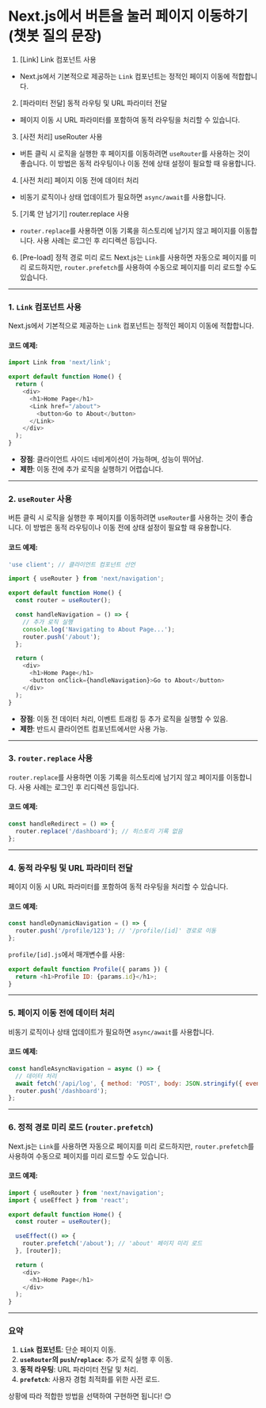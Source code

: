 # Next.js에서 버튼을 눌러 페이지 이동하기 (챗봇 질의 문장)

1. [Link] Link 컴포넌트 사용
- Next.js에서 기본적으로 제공하는 `Link` 컴포넌트는 정적인 페이지 이동에 적합합니다. 

2. [파라미터 전달] 동적 라우팅 및 URL 파라미터 전달
- 페이지 이동 시 URL 파라미터를 포함하여 동적 라우팅을 처리할 수 있습니다.

3. [사전 처리] useRouter 사용
- 버튼 클릭 시 로직을 실행한 후 페이지를 이동하려면 `useRouter`를 사용하는 것이 좋습니다. 이 방법은 동적 라우팅이나 이동 전에 상태 설정이 필요할 때 유용합니다.

4. [사전 처리] 페이지 이동 전에 데이터 처리
- 비동기 로직이나 상태 업데이트가 필요하면 `async/await`를 사용합니다.

5. [기록 안 남기기] router.replace 사용
- `router.replace`를 사용하면 이동 기록을 히스토리에 남기지 않고 페이지를 이동합니다. 사용 사례는 로그인 후 리디렉션 등입니다.

6. [Pre-load] 정적 경로 미리 로드
Next.js는 `Link`를 사용하면 자동으로 페이지를 미리 로드하지만, `router.prefetch`를 사용하여 수동으로 페이지를 미리 로드할 수도 있습니다.

---

### 1. **`Link` 컴포넌트 사용**
Next.js에서 기본적으로 제공하는 `Link` 컴포넌트는 정적인 페이지 이동에 적합합니다. 

#### 코드 예제:
```javascript
import Link from 'next/link';

export default function Home() {
  return (
    <div>
      <h1>Home Page</h1>
      <Link href="/about">
        <button>Go to About</button>
      </Link>
    </div>
  );
}
```

- **장점**: 클라이언트 사이드 네비게이션이 가능하며, 성능이 뛰어남.
- **제한**: 이동 전에 추가 로직을 실행하기 어렵습니다.

---

### 2. **`useRouter` 사용**
버튼 클릭 시 로직을 실행한 후 페이지를 이동하려면 `useRouter`를 사용하는 것이 좋습니다. 이 방법은 동적 라우팅이나 이동 전에 상태 설정이 필요할 때 유용합니다.

#### 코드 예제:
```javascript
'use client'; // 클라이언트 컴포넌트 선언

import { useRouter } from 'next/navigation';

export default function Home() {
  const router = useRouter();

  const handleNavigation = () => {
    // 추가 로직 실행
    console.log('Navigating to About Page...');
    router.push('/about');
  };

  return (
    <div>
      <h1>Home Page</h1>
      <button onClick={handleNavigation}>Go to About</button>
    </div>
  );
}
```

- **장점**: 이동 전 데이터 처리, 이벤트 트래킹 등 추가 로직을 실행할 수 있음.
- **제한**: 반드시 클라이언트 컴포넌트에서만 사용 가능.

---

### 3. **`router.replace` 사용**
`router.replace`를 사용하면 이동 기록을 히스토리에 남기지 않고 페이지를 이동합니다. 사용 사례는 로그인 후 리디렉션 등입니다.

#### 코드 예제:
```javascript
const handleRedirect = () => {
  router.replace('/dashboard'); // 히스토리 기록 없음
};
```

---

### 4. **동적 라우팅 및 URL 파라미터 전달**
페이지 이동 시 URL 파라미터를 포함하여 동적 라우팅을 처리할 수 있습니다.

#### 코드 예제:
```javascript
const handleDynamicNavigation = () => {
  router.push('/profile/123'); // '/profile/[id]' 경로로 이동
};
```

`profile/[id].js`에서 매개변수를 사용:
```javascript
export default function Profile({ params }) {
  return <h1>Profile ID: {params.id}</h1>;
}
```

---

### 5. **페이지 이동 전에 데이터 처리**
비동기 로직이나 상태 업데이트가 필요하면 `async/await`를 사용합니다.

#### 코드 예제:
```javascript
const handleAsyncNavigation = async () => {
  // 데이터 처리
  await fetch('/api/log', { method: 'POST', body: JSON.stringify({ event: 'navigate' }) });
  router.push('/dashboard');
};
```

---

### 6. **정적 경로 미리 로드 (`router.prefetch`)**
Next.js는 `Link`를 사용하면 자동으로 페이지를 미리 로드하지만, `router.prefetch`를 사용하여 수동으로 페이지를 미리 로드할 수도 있습니다.

#### 코드 예제:
```javascript
import { useRouter } from 'next/navigation';
import { useEffect } from 'react';

export default function Home() {
  const router = useRouter();

  useEffect(() => {
    router.prefetch('/about'); // 'about' 페이지 미리 로드
  }, [router]);

  return (
    <div>
      <h1>Home Page</h1>
    </div>
  );
}
```

---

### 요약
1. **`Link` 컴포넌트**: 단순 페이지 이동.
2. **`useRouter`의 `push`/`replace`**: 추가 로직 실행 후 이동.
3. **동적 라우팅**: URL 파라미터 전달 및 처리.
4. **`prefetch`**: 사용자 경험 최적화를 위한 사전 로드.

상황에 따라 적합한 방법을 선택하여 구현하면 됩니다! 😊